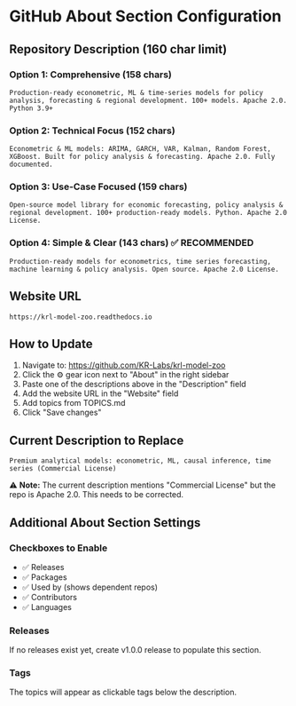 # GitHub About Section Configuration

## Repository Description (160 char limit)

### Option 1: Comprehensive (158 chars)
```
Production-ready econometric, ML & time-series models for policy analysis, forecasting & regional development. 100+ models. Apache 2.0. Python 3.9+
```

### Option 2: Technical Focus (152 chars)
```
Econometric & ML models: ARIMA, GARCH, VAR, Kalman, Random Forest, XGBoost. Built for policy analysis & forecasting. Apache 2.0. Fully documented.
```

### Option 3: Use-Case Focused (159 chars)
```
Open-source model library for economic forecasting, policy analysis & regional development. 100+ production-ready models. Python. Apache 2.0 License.
```

### Option 4: Simple & Clear (143 chars) ✅ RECOMMENDED
```
Production-ready models for econometrics, time series forecasting, machine learning & policy analysis. Open source. Apache 2.0 License.
```

## Website URL
```
https://krl-model-zoo.readthedocs.io
```

## How to Update

1. Navigate to: https://github.com/KR-Labs/krl-model-zoo
2. Click the ⚙️ gear icon next to "About" in the right sidebar
3. Paste one of the descriptions above in the "Description" field
4. Add the website URL in the "Website" field
5. Add topics from TOPICS.md
6. Click "Save changes"

## Current Description to Replace

```
Premium analytical models: econometric, ML, causal inference, time series (Commercial License)
```

⚠️ **Note:** The current description mentions "Commercial License" but the repo is Apache 2.0. This needs to be corrected.

## Additional About Section Settings

### Checkboxes to Enable
- ✅ Releases
- ✅ Packages
- ✅ Used by (shows dependent repos)
- ✅ Contributors
- ✅ Languages

### Releases
If no releases exist yet, create v1.0.0 release to populate this section.

### Tags
The topics will appear as clickable tags below the description.
